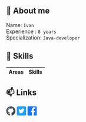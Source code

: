
## :man: About me
Name: `Ivan`<br> 
Experience : `8 years`<br>
Specialization: `Java-developer`<br>
## :wrench: Skills
Areas | Skills
------|-------

               
## :mailbox: Links
<!-- [![name](link to image on GH)](link to your URL) -->
<!-- /assets/images/electrocat.png -->
[![Github](images/gh.png)](https://github.com/ivan100kg)
[![Twitter](images/tw.png)](https://twitter.com/Ivan100kg)
[![Facebook](images/fb.png)](https://facebook.com/profile.php?id=100007209557127)
